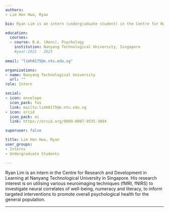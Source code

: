 ```yaml
---
authors:
- Lim Hon Hwa, Ryan

bio: Ryan Lim is an intern (undergraduate student) in the Centre for Research and Development in Learning (CRADLE).

education:
  courses:
  - course: B.A. (Hons), Psychology
    institution: Nanyang Technological University, Singapore
    #year:2021 - 2025
    
email: "limh0175@e.ntu.edu.sg"

organizations:
- name: Nanyang Technological University
  url: ""
role: Intern

social:
- icon: envelope
  icon_pack: fas
  link: mailto:limh0175@e.ntu.edu.sg
- icon: orcid
  icon_pack: ai
  link: https://orcid.org/0009-0007-9535-3894

superuser: false

title: Lim Hon Hwa, Ryan
user_groups:
- Interns
- Undergraduate Students

---
```

Ryan Lim is an intern in the Centre for Research and Development in Learning at Nanyang Technological University in Singapore. His research interest is on utilising various neuroimaging techniques (fMRI, fNIRS) to investigate neural correlates of well-being, numeracy and literacy, to inform targeted interventions to promote overall psychological health for the general population. 

--- 
